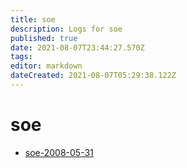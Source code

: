 ```yaml
---
title: soe
description: Logs for soe
published: true
date: 2021-08-07T23:44:27.570Z
tags: 
editor: markdown
dateCreated: 2021-08-07T05:29:38.122Z
---
```


# soe

* [soe-2008-05-31](soe-2008-05-31)
